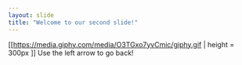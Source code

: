 ```yaml
---
layout: slide
title: "Welcome to our second slide!"
---
```

[[https://media.giphy.com/media/O3TGxo7yvCmic/giphy.gif | height = 300px ]]
Use the left arrow to go back!

